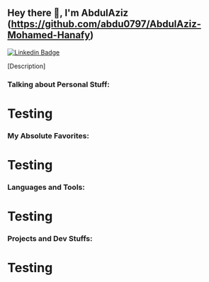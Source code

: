## Hey there 👋, I'm AbdulAziz (https://github.com/abdu0797/AbdulAziz-Mohamed-Hanafy)

[![Linkedin Badge](https://img.shields.io/badge/-LinkedIn-0e76a8?style=flat-square&logo=Linkedin&logoColor=white)](https://www.linkedin.com/in/abdulaziz-mohamed-886290220/)

[Description]


### Talking about Personal Stuff:

# Testing

### My Absolute Favorites:

# Testing

### Languages and Tools:

# Testing

### Projects and Dev Stuffs:

# Testing

</details>
